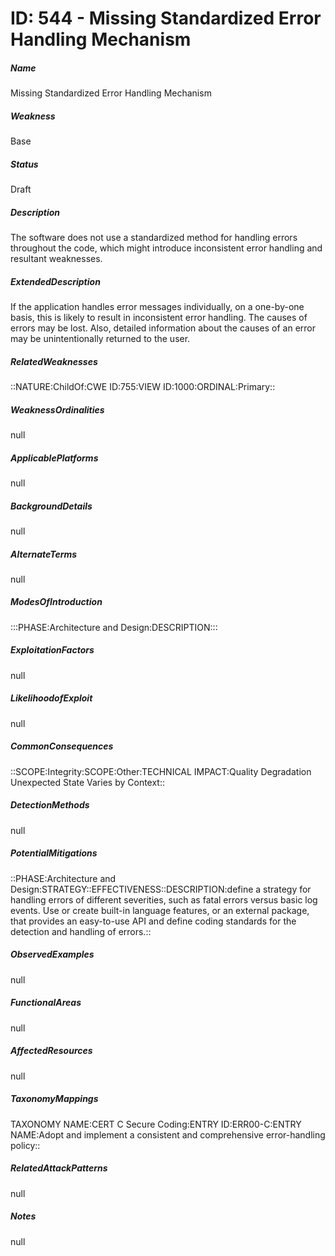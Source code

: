 # ID: 544 - Missing Standardized Error Handling Mechanism
<h5>Name</h5>Missing Standardized Error Handling Mechanism
<h5>Weakness</h5>Base
<h5>Status</h5>Draft
<h5>Description</h5>The software does not use a standardized method for handling errors throughout the code, which might introduce inconsistent error handling and resultant weaknesses.
<h5>ExtendedDescription</h5>If the application handles error messages individually, on a one-by-one basis, this is likely to result in inconsistent error handling. The causes of errors may be lost. Also, detailed information about the causes of an error may be unintentionally returned to the user.
<h5>RelatedWeaknesses</h5>::NATURE:ChildOf:CWE ID:755:VIEW ID:1000:ORDINAL:Primary::
<h5>WeaknessOrdinalities</h5>null
<h5>ApplicablePlatforms</h5>null
<h5>BackgroundDetails</h5>null
<h5>AlternateTerms</h5>null
<h5>ModesOfIntroduction</h5>:::PHASE:Architecture and Design:DESCRIPTION:::
<h5>ExploitationFactors</h5>null
<h5>LikelihoodofExploit</h5>null
<h5>CommonConsequences</h5>::SCOPE:Integrity:SCOPE:Other:TECHNICAL IMPACT:Quality Degradation Unexpected State Varies by Context::
<h5>DetectionMethods</h5>null
<h5>PotentialMitigations</h5>::PHASE:Architecture and Design:STRATEGY::EFFECTIVENESS::DESCRIPTION:define a strategy for handling errors of different severities, such as fatal errors versus basic log events. Use or create built-in language features, or an external package, that provides an easy-to-use API and define coding standards for the detection and handling of errors.::
<h5>ObservedExamples</h5>null
<h5>FunctionalAreas</h5>null
<h5>AffectedResources</h5>null
<h5>TaxonomyMappings</h5>TAXONOMY NAME:CERT C Secure Coding:ENTRY ID:ERR00-C:ENTRY NAME:Adopt and implement a consistent and comprehensive error-handling policy::
<h5>RelatedAttackPatterns</h5>null
<h5>Notes</h5>null

